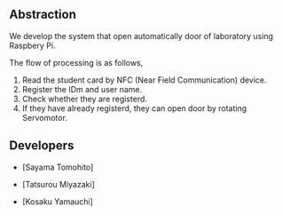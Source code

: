 Abstraction
---
We develop the system that open automatically door of laboratory using Raspbery Pi.

The flow of processing is as follows,
1. Read the student card by NFC (Near Field Communication) device. 
2. Register the IDm and user name.
3. Check whether they are registerd.
4. If they have already registerd, they can open door by rotating Servomotor.

Developers
---
- [Sayama Tomohito]

- [Tatsurou Miyazaki]

- [Kosaku Yamauchi]
